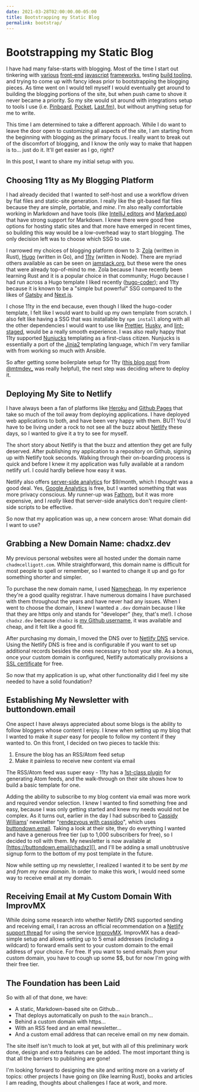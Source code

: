 ```yaml
---
date: 2021-03-28T02:00:00.00-05:00
title: Bootstrapping my Static Blog
permalink: bootstrap/
---
```


# Bootstrapping my Static Blog

I have had many false-starts with blogging. Most of the time I start out
tinkering with [various][] [front-end][] [javascript][] [frameworks][], testing
[build tooling][], and trying to come up with fancy ideas prior to bootstrapping
the blogging pieces. As time went on I would tell myself I would eventually get
around to building the blogging portions of the site, but when push came to
shove it never became a priority. So my site would sit around with integrations
setup to tools I use (i.e. [Pinboard][], [Pocket][], [Last.fm][]), but without
anything setup for me to write.

[various]: https://github.com/chadxz/chadmcelligott.com
[front-end]: https://github.com/chadxz/personal-site-rewrite
[javascript]: https://github.com/chadxz/personal-site-react
[frameworks]: https://github.com/chadxz/personal-site-angular
[build tooling]: https://github.com/chadxz/personal-site-rewrite/tree/webpack
[pinboard]: https://pinboard.in/u:chadxz
[pocket]:
        https://getpocket.com/@236ddpUqTVUqXgf7a2Af5a8Af0gaT858f96o78Ubdouf56d254aoDr19z24Ql31f
[last.fm]: https://www.last.fm/user/chadxz

This time I am determined to take a different approach. While I do want to leave
the door open to customizing all aspects of the site, I am starting from the
beginning with blogging as the primary focus. I really want to break out of the
discomfort of blogging, and I know the only way to make that happen is to...
just do it. It'll get easier as I go, right?

In this post, I want to share my initial setup with you.

## Choosing 11ty as My Blogging Platform

I had already decided that I wanted to self-host and use a workflow driven by
flat files and static-site generation. I really like the git-based flat files
because they are simple, portable, and _mine_. I'm also really comfortable
working in Markdown and have tools (like [IntelliJ editors][] and
[Marked.app][]) that have strong support for Markdown. I knew there were good
free options for hosting static sites and that more have emerged in recent
times, so building this way would be a low-overhead way to start blogging. The
only decision left was to choose which SSG to use.

[intellij editors]: https://www.jetbrains.com/help/idea/markdown.html
[marked.app]: https://marked2app.com

I narrowed my choices of blogging platform down to 3: [Zola][] (written in
Rust), [Hugo][] (written in Go), and [11ty][] (written in Node). There are
myriad others available as can be seen on [jamstack.org][], but these were the
ones that were already top-of-mind to me. Zola because I have recently been
learning Rust and it is a popular choice in that community; Hugo because I had
run across a Hugo template I liked recently ([hugo-coder][]); and 11ty because
it is known to be a "simple but powerful" SSG compared to the likes of
[Gatsby][] and [Next.js][].

[zola]: https://www.getzola.org
[hugo]: https://gohugo.io
[11ty]: https://www.11ty.dev
[hugo-coder]: https://github.com/luizdepra/hugo-coder/
[jamstack.org]: https://jamstack.org/generators/
[gatsby]: https://www.gatsbyjs.com
[next.js]: https://nextjs.org

I chose 11ty in the end because, even though I liked the hugo-coder template, I
felt like I would want to build up my own template from scratch. I also felt
like having a SSG that was installable by `npm install` along with all the other
dependencies I would want to use like [Prettier][], [Husky][], and
[lint-staged][], would be a really smooth experience. I was also really happy
that 11ty supported [Nunjucks][] templating as a first-class citizen. Nunjucks
is essentially a port of the [Jinja2][] templating language, which I'm very
familiar with from working so much with Ansible.

[prettier]: https://prettier.io
[husky]: https://typicode.github.io/husky/#/
[lint-staged]: https://github.com/okonet/lint-staged
[nunjucks]: https://mozilla.github.io/nunjucks/
[jinja2]: https://jinja.palletsprojects.com/en/2.11.x/
[ansible]: https://www.ansible.com

So after getting some boilerplate setup for 11ty
([this blog post](https://mtm.dev/eleventy) from
[@mtmdev\_](https://twitter.com/mtmdev_) was really helpful), the next step was
deciding where to deploy it.

## Deploying My Site to Netlify

I have always been a fan of platforms like [Heroku][] and [Github Pages][] that
take so much of the toil away from deploying applications. I have deployed web
applications to both, and have been very happy with them. BUT! You'd have to be
living under a rock to not see all the buzz about [Netlify][] these days, so I
wanted to give it a try to see for myself.

[heroku]: https://www.heroku.com
[github pages]: https://pages.github.com
[netlify]: https://www.netlify.com

The short story about Netlify is that the buzz and attention they get are fully
deserved. After publishing my application to a repository on Github, signing up
with Netlify took seconds. Walking through their on-boarding process is quick
and before I knew it my application was fully available at a random netlify url.
I could hardly believe how easy it was.

Netlify also offers [server-side analytics][] for $9/month, which I thought was
a good deal. Yes, [Google Analytics][] is free, but I wanted something that was
more privacy conscious. My runner-up was [Fathom][], but it was more expensive,
and I _really_ liked that server-side analytics don't require client-side
scripts to be effective.

[server-side analytics]: https://www.netlify.com/products/analytics/
[google analytics]: https://marketingplatform.google.com/about/analytics/
[fathom]: https://usefathom.com

So now that my application was up, a new concern arose: What domain did I want
to use?

## Grabbing a New Domain Name: chadxz.dev

My previous personal websites were all hosted under the domain name
`chadmcelligott.com`. While straightforward, this domain name is difficult for
most people to spell or remember, so I wanted to change it up and go for
something shorter and simpler.

To purchase the new domain name, I used [Namecheap]. In my experience they're a
good quality registrar. I have numerous domains I have purchased with them
throughout the years and have never had any issues. When I went to choose the
domain, I knew I wanted a `.dev` domain because I like that they are https only
and stands for "developer" (hey, that's me!). I chose `chadxz.dev` because
`chadxz` is [my Github username][], it was available and cheap, and it felt like
a good fit.

[namecheap]: https://www.namecheap.com
[my github username]: https://github.com/chadxz

After purchasing my domain, I moved the DNS over to [Netlify DNS][] service.
Using the Netlify DNS is free and is configurable if you want to set up
additional records besides the ones necessary to host your site. As a bonus,
once your custom domain is configured, Netlify automatically provisions a [SSL
certificate][] for free.

[netlify dns]: https://docs.netlify.com/domains-https/netlify-dns/
[ssl certificate]: https://docs.netlify.com/domains-https/https-ssl/

So now that my application is up, what other functionality did I feel my site
needed to have a solid foundation?

## Establishing My Newsletter with buttondown.email

One aspect I have always appreciated about some blogs is the ability to follow
bloggers whose content I enjoy. I knew when setting up my blog that I wanted to
make it _super_ easy for people to follow my content if they wanted to. On this
front, I decided on two pieces to tackle this:

1. Ensure the blog has an RSS/Atom feed setup
2. Make it painless to receive new content via email

The RSS/Atom feed was super easy - 11ty has a [1st-class plugin][] for
generating Atom feeds, and the walk-through on their site shows how to build a
basic template for one.

[1st-class plugin]: https://www.11ty.dev/docs/plugins/rss/

Adding the ability to subscribe to my blog content via email was more work and
required vendor selection. I knew I wanted to find something free and easy,
because I was only getting started and knew my needs would not be complex. As it
turns out, earlier in the day I had subscribed to [Cassidy Williams][]'
newsletter "[rendezvous with cassidoo]", which uses [buttondown.email][]. Taking
a look at their site, they do everything I wanted and have a generous free tier
(up to 1,000 subscribers for free), so I decided to roll with them. My
newsletter is now available at [https://buttondown.email/chadxz][], and I'll be
adding a small unobtrusive signup form to the bottom of my post template in the
future.

Now while setting up my newsletter, I realized I wanted it to be sent _by me_
and _from my new domain_. In order to make this work, I would need some way to
receive email at my domain.

[https://buttondown.email/chadxz]: https://buttondown.email/chadxz
[cassidy williams]: https://twitter.com/cassidoo
[rendezvous with cassidoo]: https://buttondown.email/cassidoo
[buttondown.email]: https://buttondown.email

## Receiving Email at My Custom Domain With ImprovMX

While doing some research into whether Netlify DNS supported sending and
receiving email, I ran across an official recommendation on a [Netlify support
thread] for using the service [ImprovMX][]. ImprovMX has a dead-simple setup and
allows setting up to 5 email addresses (including a wildcard) to forward emails
sent to your custom domain to the email address of your choice. For free. If you
want to send emails _from_ your custom domain, you have to cough up some $$, but
for now I'm going with their free tier.

[improvmx]: https://improvmx.com
[netlify support thread]:
        https://answers.netlify.com/t/support-guide-how-can-i-receive-emails-on-my-domain/178

## The Foundation has been Laid

So with all of that done, we have:

- A static, Markdown-based site on Github...
- That deploys automatically on push to the `main` branch...
- Behind a custom domain with https...
- With an RSS feed and an email newsletter...
- And a custom email address that can receive email on my new domain.

The site itself isn't much to look at yet, but with all of this preliminary work
done, design and extra features can be added. The most important thing is that
all the barriers to publishing are gone!

I'm looking forward to designing the site and writing more on a variety of
topics: other projects I have going on (like learning Rust), books and articles
I am reading, thoughts about challenges I face at work, and more.
